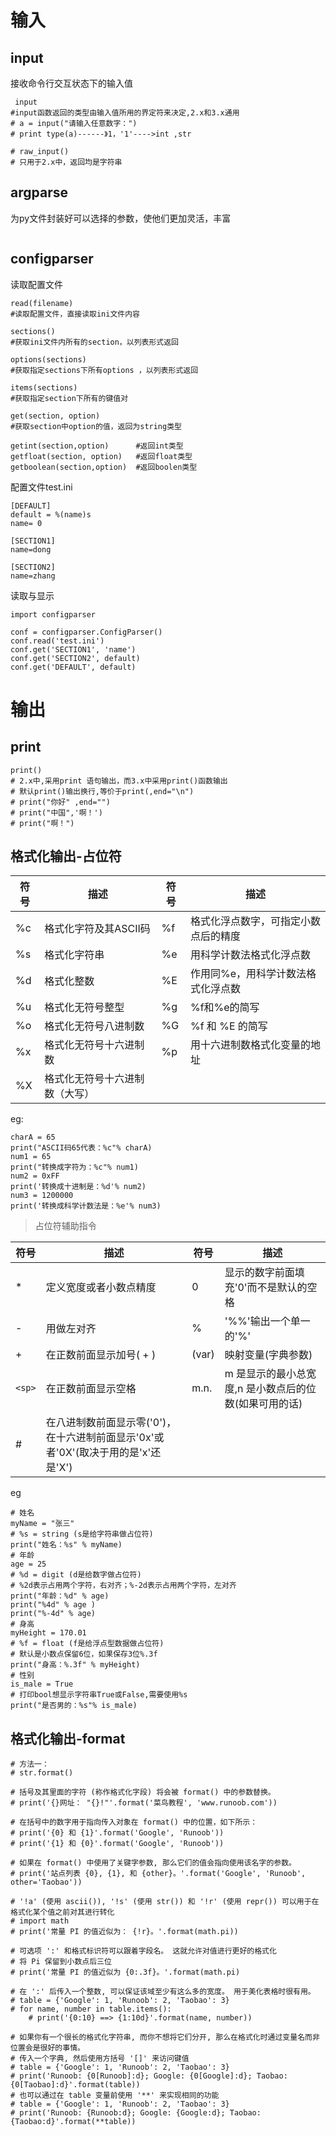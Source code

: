 # 输入

## input

接收命令行交互状态下的输入值

```
 input
#input函数返回的类型由输入值所用的界定符来决定,2.x和3.x通用
# a = input("请输入任意数字：")
# print type(a)------》1，'1'---->int ,str

# raw_input()
# 只用于2.x中，返回均是字符串
```

## argparse

为py文件封装好可以选择的参数，使他们更加灵活，丰富

```

```





## configparser

读取配置文件

```
read(filename) 
#读取配置文件，直接读取ini文件内容

sections() 
#获取ini文件内所有的section，以列表形式返回

options(sections) 
#获取指定sections下所有options ，以列表形式返回

items(sections) 
#获取指定section下所有的键值对

get(section, option) 
#获取section中option的值，返回为string类型

getint(section,option) 		#返回int类型
getfloat(section, option)  	#返回float类型
getboolean(section,option) 	#返回boolen类型
```

配置文件test.ini

```
[DEFAULT]
default = %(name)s
name= 0

[SECTION1]
name=dong

[SECTION2]
name=zhang
```

读取与显示

```
import configparser

conf = configparser.ConfigParser()
conf.read('test.ini')
conf.get('SECTION1', 'name')
conf.get('SECTION2', default)
conf.get('DEFAULT', default)
```





# 输出

## print

```
print()
# 2.x中,采用print 语句输出，而3.x中采用print()函数输出
# 默认print()输出换行,等价于print(,end="\n")
# print("你好" ,end="")
# print("中国",'啊！')
# print("啊！")
```

## 格式化输出-占位符

| 符号 | 描述                  | 符号 | 描述 |
| ---- | --------------------- | ---- | ---- |
| %c   | 格式化字符及其ASCII码| %f | 格式化浮点数字，可指定小数点后的精度 |
| %s | 格式化字符串 | %e | 用科学计数法格式化浮点数 |
| %d | 格式化整数 | %E | 作用同%e，用科学计数法格式化浮点数 |
| %u | 格式化无符号整型 | %g | %f和%e的简写 |
| %o | 格式化无符号八进制数 | %G | %f 和 %E 的简写 |
| %x | 格式化无符号十六进制数 | %p | 用十六进制数格式化变量的地址 |
| %X | 格式化无符号十六进制数（大写） |      |      |

eg:

```
charA = 65
print("ASCII码65代表：%c"% charA)
num1 = 65
print("转换成字符为：%c"% num1)
num2 = 0xFF
print('转换成十进制是：%d'% num2)
num3 = 1200000
print('转换成科学计数法是：%e'% num3)
```

> 占位符辅助指令

| 符号   | 描述                                                         | 符号  | 描述                                                  |
| ------ | ------------------------------------------------------------ | ----- | ----------------------------------------------------- |
| *      | 定义宽度或者小数点精度                                       | 0     | 显示的数字前面填充'0'而不是默认的空格                 |
| -      | 用做左对齐                                                   | %     | '%%'输出一个单一的'%'                                 |
| +      | 在正数前面显示加号( + )                                      | (var) | 映射变量(字典参数)                                    |
| `<sp>` | 在正数前面显示空格                                           | m.n.  | m 是显示的最小总宽度,n 是小数点后的位数(如果可用的话) |
| #      | 在八进制数前面显示零('0')，在十六进制前面显示'0x'或者'0X'(取决于用的是'x'还是'X') |       |                                                       |

eg

```
# 姓名
myName = "张三"
# %s = string (s是给字符串做占位符)
print("姓名：%s" % myName)
# 年龄
age = 25
# %d = digit (d是给数字做占位符)
# %2d表示占用两个字符，右对齐；%-2d表示占用两个字符，左对齐
print("年龄：%d" % age)
print("%4d" % age )
print("%-4d" % age)
# 身高
myHeight = 170.01
# %f = float (f是给浮点型数据做占位符)
# 默认是小数点保留6位，如果保存3位%.3f
print("身高：%.3f" % myHeight)
# 性别
is_male = True
# 打印bool想显示字符串True或False,需要使用%s
print("是否男的：%s"% is_male)
```
## 格式化输出-format

```
# 方法一：
# str.format() 

# 括号及其里面的字符 (称作格式化字段) 将会被 format() 中的参数替换。
# print('{}网址： "{}!"'.format('菜鸟教程', 'www.runoob.com'))

# 在括号中的数字用于指向传入对象在 format() 中的位置，如下所示：
# print('{0} 和 {1}'.format('Google', 'Runoob'))
# print('{1} 和 {0}'.format('Google', 'Runoob'))

# 如果在 format() 中使用了关键字参数, 那么它们的值会指向使用该名字的参数。
# print('站点列表 {0}, {1}, 和 {other}。'.format('Google', 'Runoob', other='Taobao'))

# '!a' (使用 ascii()), '!s' (使用 str()) 和 '!r' (使用 repr()) 可以用于在格式化某个值之前对其进行转化
# import math
# print('常量 PI 的值近似为： {!r}。'.format(math.pi))

# 可选项 ':' 和格式标识符可以跟着字段名。 这就允许对值进行更好的格式化
# 将 Pi 保留到小数点后三位
# print('常量 PI 的值近似为 {0:.3f}。'.format(math.pi)

# 在 ':' 后传入一个整数, 可以保证该域至少有这么多的宽度。 用于美化表格时很有用。
# table = {'Google': 1, 'Runoob': 2, 'Taobao': 3}
# for name, number in table.items():
    # print('{0:10} ==> {1:10d}'.format(name, number))

# 如果你有一个很长的格式化字符串, 而你不想将它们分开, 那么在格式化时通过变量名而非位置会是很好的事情。
# 传入一个字典, 然后使用方括号 '[]' 来访问键值 
# table = {'Google': 1, 'Runoob': 2, 'Taobao': 3}
# print('Runoob: {0[Runoob]:d}; Google: {0[Google]:d}; Taobao: {0[Taobao]:d}'.format(table))
# 也可以通过在 table 变量前使用 '**' 来实现相同的功能
# table = {'Google': 1, 'Runoob': 2, 'Taobao': 3}
# print('Runoob: {Runoob:d}; Google: {Google:d}; Taobao: {Taobao:d}'.format(**table))
```

